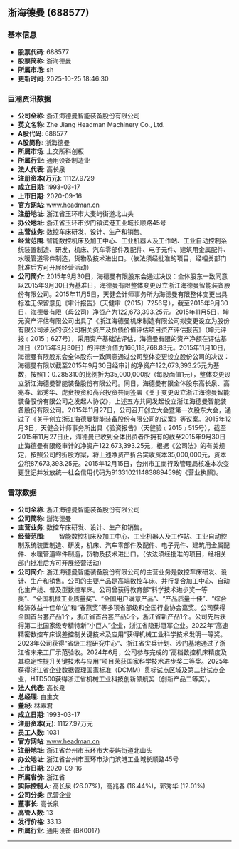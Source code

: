 ## 浙海德曼 (688577)

### 基本信息

- **股票代码**: 688577
- **股票简称**: 浙海德曼
- **所属市场**: sh
- **更新时间**: 2025-10-25 18:46:30

### 巨潮资讯数据

- **公司全称**: 浙江海德曼智能装备股份有限公司
- **英文名称**: Zhe Jiang Headman Machinery Co., Ltd.
- **A股代码**: 688577
- **A股简称**: 浙海德曼
- **所属市场**: 上交所科创板
- **所属行业**: 通用设备制造业
- **法人代表**: 高长泉
- **注册资本(万元)**: 11127.9729
- **成立日期**: 1993-03-17
- **上市日期**: 2020-09-16
- **官方网站**: www.headman.cn
- **注册地址**: 浙江省玉环市大麦屿街道北山头
- **办公地址**: 浙江省玉环市沙门镇滨港工业城长顺路45号
- **主营业务**: 数控车床研发、设计、生产和销售。
- **经营范围**: 智能数控机床及加工中心、工业机器人及工作站、工业自动控制系统装置制造、研发，机床、汽车零部件及配件、电子元件、建筑用金属配件、水暖管道零件制造，货物及技术进出口。（依法须经批准的项目，经相关部门批准后方可开展经营活动）
- **公司简介**: 2015年9月30日，海德曼有限股东会通过决议：全体股东一致同意以2015年9月30日为基准日，海德曼有限整体变更设立浙江海德曼智能装备股份有限公司。2015年11月5日，天健会计师事务所为海德曼有限整体变更出具标准无保留意见《审计报告》（天健审〔2015〕7256号），截至2015年9月30日，海德曼有限（母公司）净资产为122,673,393.25元。2015年11月5日，坤元资产评估有限公司出具了《浙江海德曼机床制造有限公司拟变更设立为股份有限公司涉及的该公司相关资产及负债价值评估项目资产评估报告》（坤元评报﹝2015﹞627号），采用资产基础法评估，海德曼有限的资产净额在评估基准日（2015年9月30日）的评估价值为166,118,768.83元。2015年11月10日，海德曼有限股东会全体股东一致同意通过公司整体变更设立股份公司的决议：海德曼有限以截至2015年9月30日经审计的净资产122,673,393.25元为基数，按照1：0.285310的比例折为35,000,000股（每股面值1元），整体变更设立浙江海德曼智能装备股份有限公司。同日，海德曼有限全体股东高长泉、高兆春、郭秀华、虎贲投资和高兴投资共同签署《关于变更设立浙江海德曼智能装备股份有限公司之发起人协议》，上述五方共同发起设立浙江海德曼智能装备股份有限公司。2015年11月27日，公司召开创立大会暨第一次股东大会，通过了《关于创立浙江海德曼智能装备股份有限公司的议案》等议案。2015年12月3日，天健会计师事务所出具《验资报告》（天健验﹝2015﹞515号），截至2015年11月27日止，海德曼已收到全体出资者所拥有的截至2015年9月30日止海德曼有限经审计的净资产122,673,393.25元，根据《公司法》的有关规定，按照公司的折股方案，将上述净资产折合实收资本35,000,000元，资本公积87,673,393.25元。2015年12月15日，台州市工商行政管理局核准本次变更登记并发放统一社会信用代码为913310211483889459的《营业执照》。

### 雪球数据

- **公司全称**: 浙江海德曼智能装备股份有限公司
- **公司简称**: 浙海德曼
- **主营业务**: 数控车床研发、设计、生产和销售。
- **经营范围**: 　　智能数控机床及加工中心、工业机器人及工作站、工业自动控制系统装置制造、研发，机床、汽车零部件及配件、电子元件、建筑用金属配件、水暖管道零件制造，货物及技术进出口。（依法须经批准的项目，经相关部门批准后方可开展经营活动）
- **公司简介**: 浙江海德曼智能装备股份有限公司的主营业务是数控车床研发、设计、生产和销售。公司的主要产品是高端数控车床、并行复合加工中心、自动化生产线、普及型数控车床。公司曾获得教育部“科学技术进步奖一等奖”、“全国机械工业质量奖”、“全国用户满意产品”、“产品质量十佳”、“综合经济效益十佳单位”和“春燕奖”等多项省部级和全国行业协会嘉奖。公司获得全国首台套产品1个，浙江省首台套产品5个，浙江省新产品1个。公司先后获得第二批国家级专精特新“小巨人”企业，浙江省隐形冠军企业。2022年“高速精密数控车床误差控制关键技术及应用”获得机械工业科学技术发明一等奖。2023年公司获得“省级工程研究中心”、浙江省尖兵计划、沙门基地通过了浙江省未来工厂示范验收。2024年6月，公司参与完成的“高档数控机床精度及其稳定性提升关键技术与应用”项目荣获国家科学技术进步奖二等奖。2025年获得浙江省企业数据管理国家标准（DCMM）贯标试点区域及第二批试点企业，HTD500获得浙江省机械工业科技创新领航奖（创新产品二等奖）。
- **法人代表**: 高长泉
- **总经理**: 白生文
- **董秘**: 林素君
- **成立日期**: 1993-03-17
- **注册资本(元)**: 11127.97万元
- **员工人数**: 1031
- **官方网站**: www.headman.cn
- **注册地址**: 浙江省台州市玉环市大麦屿街道北山头
- **办公地址**: 浙江省台州市玉环市沙门滨港工业城长顺路45号
- **上市日期**: 2020-09-16
- **所属省份**: 浙江省
- **实际控制人**: 高长泉 (26.07%)，高兆春 (16.44%)，郭秀华 (12.01%)
- **公司分类**: 民营企业
- **董事长**: 高长泉
- **高管人数**: 13
- **发行价格**: 33.13
- **所属行业**: 通用设备 (BK0017)

---